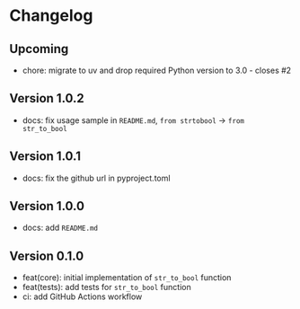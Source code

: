# Changelog

## Upcoming

- chore: migrate to uv and drop required Python version to 3.0 - closes #2

## Version 1.0.2

- docs: fix usage sample in `README.md`, `from strtobool` -> `from str_to_bool`

## Version 1.0.1

- docs: fix the github url in pyproject.toml

## Version 1.0.0

- docs: add `README.md`

## Version 0.1.0

- feat(core): initial implementation of `str_to_bool` function
- feat(tests): add tests for `str_to_bool` function
- ci: add GitHub Actions workflow
